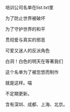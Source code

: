 培训公司名单在list.txt里

为了防止世界被破坏

为了守护世界的和平

贯彻爱与真实的邪恶

可爱又迷人的反派角色

白洞！白色的明天在等著我们

这个名单为了被忽悠而制作

就是这样。喵

不定期更新。

含有深圳、成都、上海、北京。